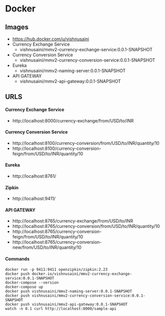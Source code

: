 # Docker

## Images

- https://hub.docker.com/u/vishnusaini
- Currency Exchange Service 
	- vishnusaini/mmv2-currency-exchange-service:0.0.1-SNAPSHOT
- Currency Conversion Service
	- vishnusaini/mmv2-currency-conversion-service:0.0.1-SNAPSHOT
- Eureka
	- vishnusaini/mmv2-naming-server:0.0.1-SNAPSHOT
- API GATEWAY
	- vishnusaini/mmv2-api-gateway:0.0.1-SNAPSHOT

## URLS

#### Currency Exchange Service
- http://localhost:8000/currency-exchange/from/USD/to/INR

#### Currency Conversion Service
- http://localhost:8100/currency-conversion/from/USD/to/INR/quantity/10
- http://localhost:8100/currency-conversion-feign/from/USD/to/INR/quantity/10

#### Eureka
- http://localhost:8761/

#### Zipkin
- http://localhost:9411/

#### API GATEWAY
- http://localhost:8765/currency-exchange/from/USD/to/INR
- http://localhost:8765/currency-conversion/from/USD/to/INR/quantity/10
- http://localhost:8765/currency-conversion-feign/from/USD/to/INR/quantity/10
- http://localhost:8765/currency-conversion-new/from/USD/to/INR/quantity/10

#### Commands
```
docker run -p 9411:9411 openzipkin/zipkin:2.23
docker push docker.io/vishnusaini/mmv2-currency-exchange-service:0.0.1-SNAPSHOT
docker-compose --version
docker-compose up
docker push vishnusaini/mmv2-naming-server:0.0.1-SNAPSHOT
docker push vishnusaini/mmv2-currency-conversion-service:0.0.1-SNAPSHOT
docker push vishnusaini/mmv2-api-gateway:0.0.1-SNAPSHOT
watch -n 0.1 curl http://localhost:8000/sample-api
```